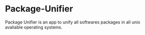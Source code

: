 Package-Unifier
===============

Package Unifier is an app to unify all softwares packages in all unix avaliable operating systems.
